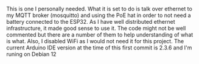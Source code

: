 This is one I personally needed.
What it is set to do is talk over ethernet to my MQTT broker (mosquitto) and using the PoE hat in order to not need a battery connected to the ESP32.
As I have well distributed ethernet infrastructure, it made good sense to use it.
The code might not be well commented but there are a number of them to help understanding of what is what.
Also, I disabled WiFi as I would not need it for this project.
The current Arduino IDE version at the time of this first commit is 2.3.6 and I'm runing on Debian 12
